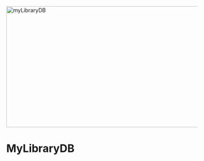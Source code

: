 <img src="https://socialify.git.ci/Thandekaportiap/myLibraryDB/image?language=1&owner=1&name=1&stargazers=1&theme=Light" alt="myLibraryDB" width="640" height="320" />

<h1>MyLibraryDB</h1>
